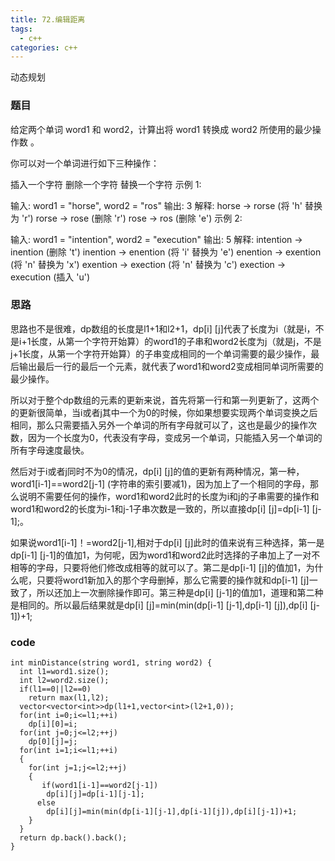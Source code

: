 ```yaml
---
title: 72.编辑距离
tags:
  - c++ 
categories: c++ 
---
```

动态规划

<!-- more -->

### 题目

给定两个单词 word1 和 word2，计算出将 word1 转换成 word2 所使用的最少操作数 。

你可以对一个单词进行如下三种操作：

插入一个字符
删除一个字符
替换一个字符
示例 1:

输入: word1 = "horse", word2 = "ros"
输出: 3
解释: 
horse -> rorse (将 'h' 替换为 'r')
rorse -> rose (删除 'r')
rose -> ros (删除 'e')
示例 2:

输入: word1 = "intention", word2 = "execution"
输出: 5
解释: 
intention -> inention (删除 't')
inention -> enention (将 'i' 替换为 'e')
enention -> exention (将 'n' 替换为 'x')
exention -> exection (将 'n' 替换为 'c')
exection -> execution (插入 'u')

### 思路

思路也不是很难，dp数组的长度是l1+1和l2+1，dp[i] [j]代表了长度为i（就是i，不是i+1长度，从第一个字符开始算）的word1的子串和word2长度为j（就是j，不是j+1长度，从第一个字符开始算）的子串变成相同的一个单词需要的最少操作，最后输出最后一行的最后一个元素，就代表了word1和word2变成相同单词所需要的最少操作。

所以对于整个dp数组的元素的更新来说，首先将第一行和第一列更新了，这两个的更新很简单，当i或者j其中一个为0的时候，你如果想要实现两个单词变换之后相同，那么只需要插入另外一个单词的所有字母就可以了，这也是最少的操作次数，因为一个长度为0，代表没有字母，变成另一个单词，只能插入另一个单词的所有字母速度最快。

然后对于i或者j同时不为0的情况，dp[i] [j]的值的更新有两种情况，第一种，word1[i-1]==word2[j-1] (字符串的索引要减1)，因为加上了一个相同的字母，那么说明不需要任何的操作，word1和word2此时的长度为i和j的子串需要的操作和word1和word2的长度为i-1和j-1子串次数是一致的，所以直接dp[i] [j]=dp[i-1] [j-1];。

如果说word1[i-1]！=word2[j-1],相对于dp[i] [j]此时的值来说有三种选择，第一是dp[i-1] [j-1]的值加1，为何呢，因为word1和word2此时选择的子串加上了一对不相等的字母，只要将他们修改成相等的就可以了。第二是dp[i-1] [j]的值加1，为什么呢，只要将word1新加入的那个字母删掉，那么它需要的操作就和dp[i-1] [j]一致了，所以还加上一次删除操作即可。第三种是dp[i] [j-1]的值加1，道理和第二种是相同的。所以最后结果就是dp[i] [j]=min(min(dp[i-1] [j-1],dp[i-1] [j]),dp[i] [j-1])+1;

### code

    int minDistance(string word1, string word2) {
      int l1=word1.size();
      int l2=word2.size();
      if(l1==0||l2==0)
        return max(l1,l2);
      vector<vector<int>>dp(l1+1,vector<int>(l2+1,0));
      for(int i=0;i<=l1;++i)
        dp[i][0]=i;
      for(int j=0;j<=l2;++j)
        dp[0][j]=j;
      for(int i=1;i<=l1;++i)
      {
        for(int j=1;j<=l2;++j)
        {
           if(word1[i-1]==word2[j-1])
            dp[i][j]=dp[i-1][j-1];
          else
            dp[i][j]=min(min(dp[i-1][j-1],dp[i-1][j]),dp[i][j-1])+1;
        }
      }
      return dp.back().back();
    }


